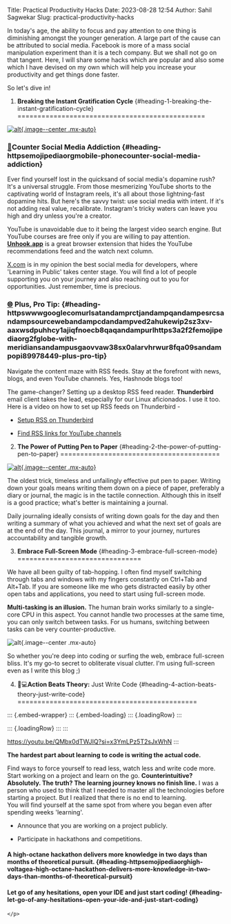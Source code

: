 Title: Practical Productivity Hacks
Date: 2023-08-28 12:54
Author: Sahil Sagwekar
Slug: practical-productivity-hacks

In today's age, the ability to focus and pay attention to one thing is diminishing amongst the younger generation. A large part of the cause can be attributed to social media. Facebook is more of a mass social manipulation experiment than it is a tech company. But we shall not go on that tangent. Here, I will share some hacks which are popular and also some which I have devised on my own which will help you increase your productivity and get things done faster.

So let's dive in!

1. **Breaking the Instant Gratification Cycle** {#heading-1-breaking-the-instant-gratification-cycle}
===============================================

[![alt](https://images.unsplash.com/photo-1563986768494-4dee2763ff3f?ixlib=rb-4.0.3&ixid=M3wxMjA3fDB8MHxwaG90by1wYWdlfHx8fGVufDB8fHx8fA%3D%3D&auto=format&fit=crop&w=2070&q=80){.image--center .mx-auto}](https://unsplash.com/photos/tLZhFRLj6nY)

### [📱](https://emojipedia.org/mobile-phone)Counter Social Media Addiction {#heading-httpsemojipediaorgmobile-phonecounter-social-media-addiction}

Ever find yourself lost in the quicksand of social media's dopamine rush? It's a universal struggle. From those mesmerizing YouTube shorts to the captivating world of Instagram reels, it's all about those lightning-fast dopamine hits. But here's the savvy twist: use social media with intent. If it's not adding real value, recalibrate. Instagram's tricky waters can leave you high and dry unless you're a creator.

YouTube is unavoidable due to it being the largest video search engine. But YouTube courses are free only if you are willing to pay attention. [**Unhook.app**](https://unhook.app/) is a great browser extension that hides the YouTube recommendations feed and the watch next column.

[X.com](http://x.com) is in my opinion the best social media for developers, where 'Learning in Public' takes center stage. You will find a lot of people supporting you on your journey and also reaching out to you for opportunities. Just remember, time is precious.

### [🌐](https://www.google.com/url?sa=t&rct=j&q=&esrc=s&source=web&cd=&ved=2ahUKEwip2sz3xv-AAxWsdPUHHcY1AJIQFnoECB8QAQ&url=https%3A%2F%2Femojipedia.org%2Fglobe-with-meridians&usg=AOvVaw38sx0AlaRVHRWUR8Fqa09s&opi=89978449) **Plus, Pro Tip:** {#heading-httpswwwgooglecomurlsatandamprctjandampqandampesrcsandampsourcewebandampcdandampved2ahukewip2sz3xv-aaxwsdpuhhcy1ajiqfnoecb8qaqandampurlhttps3a2f2femojipediaorg2fglobe-with-meridiansandampusgaovvaw38sx0alarvhrwur8fqa09sandampopi89978449-plus-pro-tip}

Navigate the content maze with RSS feeds. Stay at the forefront with news, blogs, and even YouTube channels. Yes, Hashnode blogs too!

The game-changer? Setting up a desktop RSS feed reader. **Thunderbird** email client takes the lead, especially for our Linux aficionados. I use it too. Here is a video on how to set up RSS feeds on Thunderbird -

-   [Setup RSS on Thunderbird](https://youtu.be/rF3Yrguwy0M?si=8FPhCaGIOVhrRk28)

-   [Find RSS links for YouTube channels](https://authory.com/blog/create-a-youtube-rss-feed-with-vastly-increased-limits)

2. **The Power of Putting Pen to Paper** {#heading-2-the-power-of-putting-pen-to-paper}
========================================

[![alt](https://images.unsplash.com/photo-1572273869941-45732d6f581c?ixlib=rb-4.0.3&ixid=M3wxMjA3fDB8MHxwaG90by1wYWdlfHx8fGVufDB8fHx8fA%3D%3D&auto=format&fit=crop&w=2069&q=80){.image--center .mx-auto}](https://unsplash.com/photos/6qThS1x6P6A)

The oldest trick, timeless and unfailingly effective put pen to paper. Writing down your goals means writing them down on a piece of paper, preferably a diary or journal, the magic is in the tactile connection. Although this in itself is a good practice; what's better is maintaining a journal.

Daily journaling ideally consists of writing down goals for the day and then writing a summary of what you achieved and what the next set of goals are at the end of the day. This journal, a mirror to your journey, nurtures accountability and tangible growth.

3. **Embrace Full-Screen Mode** {#heading-3-embrace-full-screen-mode}
===============================

We have all been guilty of tab-hopping. I often find myself switching through tabs and windows with my fingers constantly on Ctrl+Tab and Alt+Tab. If you are someone like me who gets distracted easily by other open tabs and applications, you need to start using full-screen mode.

**Multi-tasking is an illusion.** The human brain works similarly to a single-core CPU in this aspect. You cannot handle two processes at the same time, you can only switch between tasks. For us humans, switching between tasks can be very counter-productive.

![alt](https://cdn.hashnode.com/res/hashnode/image/upload/v1693233003752/04bc3bfd-473e-422d-804a-16ea75e7971c.png){.image--center .mx-auto}

So whether you're deep into coding or surfing the web, embrace full-screen bliss. It's my go-to secret to obliterate visual clutter. I'm using full-screen even as I write this blog ;)

4. 👨💻**Action Beats Theory:** Just Write Code {#heading-4-action-beats-theory-just-write-code}
=============================================

::: {.embed-wrapper}
::: {.embed-loading}
::: {.loadingRow}
:::

::: {.loadingRow}
:::
:::

<https://youtu.be/QMbx0dTWJIQ?si=x3YmLPz5T2sJxWhN>
:::

**The hardest part about learning to code is writing the actual code.**

Find ways to force yourself to read less, watch less and write code more. Start working on a project and learn on the go. **Counterintuitive? Absolutely. The truth? The learning journey knows no finish line.** I was a person who used to think that I needed to master all the technologies before starting a project. But I realized that there is no end to learning.  
You will find yourself at the same spot from where you began even after spending weeks 'learning'.

-   Announce that you are working on a project publicly.

-   Participate in hackathons and competitions.

#### [](https://emojipedia.org/high-voltage)A high-octane hackathon delivers more knowledge in two days than months of theoretical pursuit. {#heading-httpsemojipediaorghigh-voltagea-high-octane-hackathon-delivers-more-knowledge-in-two-days-than-months-of-theoretical-pursuit}

#### Let go of any hesitations, open your IDE and just start coding! {#heading-let-go-of-any-hesitations-open-your-ide-and-just-start-coding}

```{=html}
</p>
```
